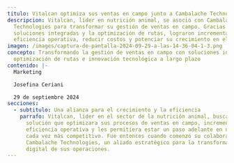 ```yaml
---
titulo: Vitalcan optimiza sus ventas en campo junto a Cambalache Technologies
descripcion: Vitalcan, líder en nutrición animal, se asoció con Cambalache
  Technologies para transformar su gestión de ventas en campo. Gracias a
  soluciones integradas y la optimización de rutas, lograron incrementar la
  eficiencia operativa, reducir costos y potenciar su crecimiento en el mercado.
imagen: /images/captura-de-pantalla-2024-09-29-a-las-14-36-04-1-3.png
concepto: Transformando la gestión de ventas en campo con soluciones integradas,
  optimización de rutas e innovación tecnológica a largo plazo
contenido: |-
  Marketing

  Josefina Ceriani

  29 de septiembre 2024
secciones:
  - subtitulo: Una alianza para el crecimiento y la eficiencia
    parrafo: Vitalcan, líder en el sector de la nutrición animal, buscaba una
      solución que optimizara sus procesos de ventas en campo, incrementara la
      eficiencia operativa y les permitiera estar un paso adelante en un mercado
      cada vez más competitivo. Fue entonces cuando comenzó su colaboración con
      Cambalache Technologies, un aliado estratégico para la transformación
      digital de sus operaciones.
---
```

